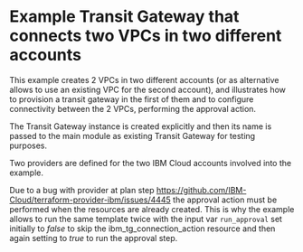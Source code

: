 #  Example Transit Gateway that connects two VPCs in two different accounts

This example creates 2 VPCs in two different accounts (or as alternative allows to use an existing VPC for the second account), and illustrates how to provision a transit gateway in the first of them and to configure connectivity between the 2 VPCs, performing the approval action.

The Transit Gateway instance is created explicitly and then its name is passed to the main module as existing Transit Gateway for testing purposes.

Two providers are defined for the two IBM Cloud accounts involved into the example.

Due to a bug with provider at plan step https://github.com/IBM-Cloud/terraform-provider-ibm/issues/4445 the approval action must be performed when the resources are already created. This is why the example allows to run the same template twice with the input var `run_approval` set initially to *false* to skip the ibm_tg_connection_action resource and then again setting to *true* to run the approval step.
